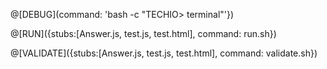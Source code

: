 @[DEBUG](command: 'bash -c "TECHIO> terminal"'})

@[RUN]({stubs:[Answer.js, test.js, test.html], command: run.sh})

@[VALIDATE]({stubs:[Answer.js, test.js, test.html], command: validate.sh})
